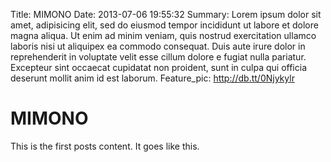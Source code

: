 Title: MIMONO
Date: 2013-07-06 19:55:32
Summary: Lorem ipsum dolor sit amet, adipisicing elit, sed do eiusmod tempor incididunt ut labore et dolore magna aliqua. Ut enim ad minim veniam, quis nostrud exercitation ullamco laboris nisi ut aliquipex ea commodo consequat. Duis aute irure dolor in reprehenderit in voluptate velit esse cillum dolore e fugiat nulla pariatur. Excepteur sint occaecat cupidatat non proident, sunt in culpa qui officia deserunt mollit anim id est laborum.
Feature_pic: http://db.tt/0Njykylr

MIMONO
======

This is the first posts content. It goes like this.